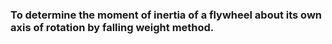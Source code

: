 ###  To determine the moment of inertia of a flywheel about its own axis of rotation by falling weight method.
